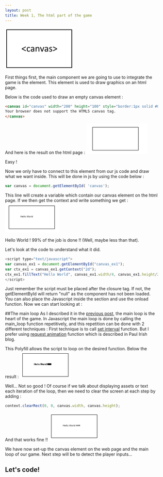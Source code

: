 ```yaml
---
layout: post
title: Week 1, The html part of the game
---
```


![excerpt picture](/images/posts/2015-9-18/excerpt.png "excerpt picture")

First things first, the main component we are going to use to integrate the game is the <canvas> element. This element is used to draw graphics on an html page.

Below is the code used to draw an empty canvas element :
```html
<canvas id="canvas" width="200" height="100" style="border:1px solid #000000;">
Your browser does not support the HTML5 canvas tag.
</canvas>
```

And here is the result on the html page :
![canvas_example1](/images/posts/2015-9-18/1.png "canvas example 1")


Easy !

Now we only have to connect to this <canvas> element from our js code and draw what we want inside. This will be done in js by using the code below :
```javascript
var canvas = document.getElementById( 'canvas');
```

This line will create a variable which contain our canvas element on the html page.
If we then get the context and write something we get :
![canvas_example2](/images/posts/2015-9-18/2.png "canvas example 2")

Hello World ! 99% of the job is done !! (Well, maybe less than that). 

Let's look at the code to understand what it did.

```javascript
<script type="text/javascript">
var canvas_ex1 = document.getElementById("canvas_ex1");
var ctx_ex1 = canvas_ex1.getContext("2d");
ctx_ex1.fillText("Hello World", canvas_ex1.width/4, canvas_ex1.height/2);
</script>
```

Just remember the script must be placed after the </canvas> closure tag.
If not, the getElementById will return "null" as the component has not been loaded.
You can also place the Javascript inside the <head> section and use the onload function. Now we can start looking at :

##The main loop
As I described it in the [previous post](http://givemehtml5.github.io/Day-0-A-long-journey/#game_engine), the main loop is the heart of the game.
In Javascript the main loop is done by calling the main_loop function repetitively, and this repetition can be done with 2 different techniques :
First technique is to call [set interval](http://www.w3schools.com/jsref/met_win_setinterval.asp) function. But I prefer using [request animation](http://www.paulirish.com/2011/requestanimationframe-for-smart-animating/) function which is described in Paul Irish blog.

This Polyfill allows the script to loop on the desired function. Below the result :
![canvas_example3](/images/posts/2015-9-18/3.png "canvas example 3")

Well... Not so good !
Of course if we talk about displaying assets or text each iteration of the loop, then we need to clear the screen at each step by adding :
```javascript
context.clearRect(0, 0, canvas.width, canvas.height);
```

And that works fine !! 
![canvas_example4](/images/posts/2015-9-18/4.png "canvas example 4")

We have now set-up the canvas element on the web page and the main loop of our game.
Next step will be to detect the player inputs...


## Let's code!
